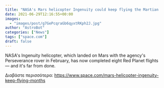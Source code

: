 ```yaml
---
title: "NASA's Mars helicopter Ingenuity could keep flying the Martian skies for months"
date: 2021-06-29T12:16:55+00:00
images:
  - "images/post/g7GePcqraGb6qyxtRKph2J.jpg"
author: "AstroBot"
categories: ["News"]
tags: ["space.com"]
draft: false
---
```


NASA's Ingenuity helicopter, which landed on Mars with the agency's Perseverance rover in February, has now completed eight Red Planet flights — and it's far from done. 

Διαβάστε περισσότερα: https://www.space.com/mars-helicopter-ingenuity-keep-flying-months
